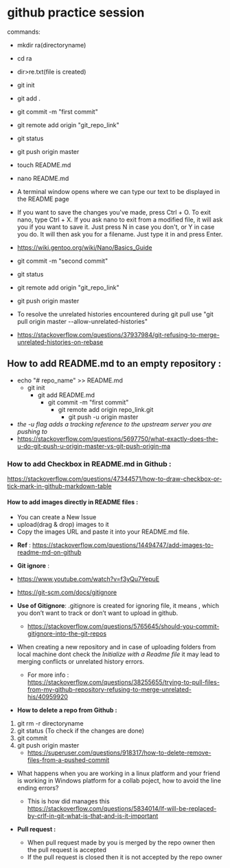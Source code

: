 # github practice session
commands:
 * mkdir ra(directoryname)
 
 * cd ra
 
 * dir>re.txt(file is created)
 
 * git init
 
 * git add .
 
 * git commit -m "first commit"
 
 * git remote add origin "git_repo_link"
 
 * git status
 
 * git push origin master
 
 * touch README.md
 * nano README.md
 * A terminal window opens where we can type our text to be displayed in the README page 
 * If you want to save the changes you've made, press Ctrl + O. To exit nano, type Ctrl + X. If you ask nano to exit from a modified   file, it will ask you if you want to save it. Just press N in case you don't, or Y in case you do. It will then ask you for a filename. Just type it in and press Enter.
 * https://wiki.gentoo.org/wiki/Nano/Basics_Guide 
 * git commit -m "second commit"
 * git status
 * git remote add origin "git_repo_link"
 * git push origin master
 * To resolve the unrelated histories encountered during git pull use "git pull origin master --allow-unrelated-histories" 
 * https://stackoverflow.com/questions/37937984/git-refusing-to-merge-unrelated-histories-on-rebase 
 ## How to add README.md to an empty repository : 
 * echo "# repo_name" >> README.md
   * git init
     * git add README.md
       * git commit -m "first commit"
         * git remote add origin repo_link.git
           * git push -u origin master
 * _the -u flag adds a tracking reference to the upstream server you are pushing to_
 * https://stackoverflow.com/questions/5697750/what-exactly-does-the-u-do-git-push-u-origin-master-vs-git-push-origin-ma
 ### How to add Checkbox in README.md in Github : 
 https://stackoverflow.com/questions/47344571/how-to-draw-checkbox-or-tick-mark-in-github-markdown-table
 
 #### How to add images directly in README files :
* You can create a New Issue
* upload(drag & drop) images to it
* Copy the images URL and paste it into your README.md file.
- **Ref** : https://stackoverflow.com/questions/14494747/add-images-to-readme-md-on-github
- **Git ignore** : 
- https://www.youtube.com/watch?v=f3yQu7YepuE
- https://git-scm.com/docs/gitignore
- **Use of Gitignore**: .gitignore is created for ignoring file, it means , which you don’t want to track or don’t want to upload in github. 
   - https://stackoverflow.com/questions/5765645/should-you-commit-gitignore-into-the-git-repos

- When creating a new repository and in case of uploading folders from local machine dont check the _Initialize with a Readme file_ it may lead to merging conflicts or unrelated history errors. 
   - For more info : https://stackoverflow.com/questions/38255655/trying-to-pull-files-from-my-github-repository-refusing-to-merge-unrelated-his/40959920

- **How to delete a repo from Github :**
1. git rm -r directoryname
2. git status (To check if the changes are done)
3. git commit
4. git push origin master
   - https://superuser.com/questions/918317/how-to-delete-remove-files-from-a-pushed-commit
   
- What happens when you are working in a linux platform and your friend is working in Windows platform for a collab poject, how to avoid the line ending errors?
   - This is how did manages this https://stackoverflow.com/questions/5834014/lf-will-be-replaced-by-crlf-in-git-what-is-that-and-is-it-important
   
- **Pull request :** 
   - When pull request made by you is merged by the repo owner then the pull request is accepted
   - If the pull request is closed then it is not accepted by the repo owner
